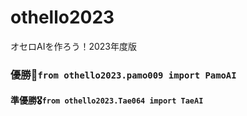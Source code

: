 # othello2023
オセロAIを作ろう！2023年度版


### 優勝🌸`from othello2023.pamo009 import PamoAI`

#### 準優勝🎖`from othello2023.Tae064 import TaeAI`
